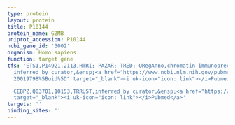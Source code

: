 ```yaml
---
type: protein
layout: protein
title: P10144
protein_name: GZMB
uniprot_accession: P10144
ncbi_gene_id: '3002'
organism: Homo sapiens
function: target gene
tfs: 'ETS1,P14921,2113,HTRI; PAZAR; TRED; ORegAnno,chromatin immunoprecipitation assay;
  inferred by curator,&ensp;<a href="https://www.ncbi.nlm.nih.gov/pubmed/?term=18971253;
  20019798%5Buid%5D" target="_blank"><i uk-icon="icon: link"></i>Pubmed</a>

  CEBPZ,Q03701,10153,TRRUST,inferred by curator,&ensp;<a href="https://www.ncbi.nlm.nih.gov/pubmed/?term=9857074%5Buid%5D"
  target="_blank"><i uk-icon="icon: link"></i>Pubmed</a>'
targets: ''
binding_sites: ''
---
```

